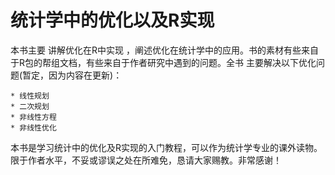 # 统计学中的优化以及R实现 

 本书主要 讲解优化在R中实现 ，阐述优化在统计学中的应用。书的素材有些来自于R包的帮组文档，有些来自于作者研究中遇到的问题。全书
主要解决以下优化问题(暂定，因为内容在更新)：

    * 线性规划
    * 二次规划
    * 非线性方程
    * 非线性优化
    
 本书是学习统计中的优化及R实现的入门教程，可以作为统计学专业的课外读物。限于作者水平，不妥或谬误之处在所难免，恳请大家赐教。非常感谢！
